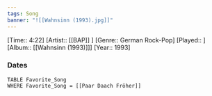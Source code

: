 ```yaml
---
tags: Song  
banner: "![[Wahnsinn (1993).jpg]]"
---
```

[Time:: 4:22]
[Artist:: [[BAP]] ]
[Genre:: German Rock-Pop]
[Played:: ]
[Album:: [[Wahnsinn (1993)]]]
[Year:: 1993]
### Dates
````dataview
TABLE Favorite_Song
WHERE Favorite_Song = [[Paar Daach Fröher]]
````